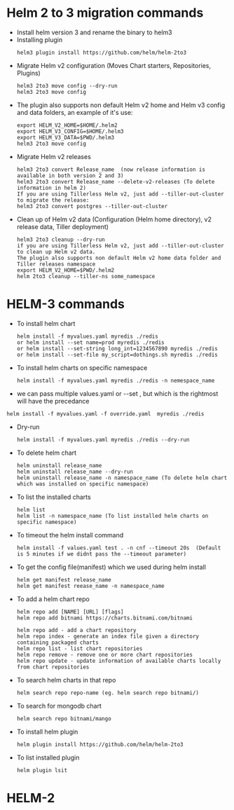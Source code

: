 # Helm 2 to 3 migration commands
* Install helm version 3 and rename the binary to helm3
* Installing plugin
  ``` 
  helm3 plugin install https://github.com/helm/helm-2to3
  ```
* Migrate Helm v2 configuration (Moves Chart starters, Repositories, Plugins)
  ```
  helm3 2to3 move config --dry-run
  helm3 2to3 move config
  ```
* The plugin also supports non default Helm v2 home and Helm v3 config and data folders, an example of it's use:
  ```
  export HELM_V2_HOME=$HOME/.helm2
  export HELM_V3_CONFIG=$HOME/.helm3
  export HELM_V3_DATA=$PWD/.helm3
  helm3 2to3 move config
  ```
* Migrate Helm v2 releases
  ```
  helm3 2to3 convert Release_name  (now release information is available in both version 2 and 3)
  helm3 2to3 convert Release_name --delete-v2-releases (To delete information in helm 2)
  If you are using Tillerless Helm v2, just add --tiller-out-cluster to migrate the release:
  helm3 2to3 convert postgres --tiller-out-cluster
  ```
* Clean up of Helm v2 data (Configuration (Helm home directory), v2 release data, Tiller deployment)
  ```
  helm3 2to3 cleanup --dry-run
  if you are using Tillerless Helm v2, just add --tiller-out-cluster to clean up Helm v2 data.
  The plugin also supports non default Helm v2 home data folder and Tiller releases namespace
  export HELM_V2_HOME=$PWD/.helm2
  helm 2to3 cleanup --tiller-ns some_namespace
  ```
  
  
# HELM-3 commands
* To install helm chart
  ```
  helm install -f myvalues.yaml myredis ./redis
  or helm install --set name=prod myredis ./redis
  or helm install --set-string long_int=1234567890 myredis ./redis
  or helm install --set-file my_script=dothings.sh myredis ./redis
  ```
* To install helm charts on specific namespace
  ```  
  helm install -f myvalues.yaml myredis ./redis -n nemespace_name
  ```
*  we can pass multiple values.yaml or --set , but which is the rightmost will have the precedance
  ```  
  helm install -f myvalues.yaml -f override.yaml  myredis ./redis
  ```
* Dry-run
  ```  
  helm install -f myvalues.yaml myredis ./redis --dry-run
  ```
* To delete helm chart
  ```
  helm uninstall release_name
  helm uninstall release_name --dry-run
  helm uninstall release_name -n namespace_name (To delete helm chart which was installed on specific namespace)
  ```  
* To list the installed charts
  ```  
  helm list
  helm list -n namespace_name (To list installed helm charts on specific namespace)
  ```  
* To timeout the helm install command
  ```
  helm install -f values.yaml test . -n cnf --timeout 20s  (Default is 5 minutes if we didnt pass the --timeout parameter)
  ```  
* To get the config file(manifest) which we used during helm install
  ```
  helm get manifest release_name
  helm get manifest reease_name -n namespace_name
  ```
* To add a helm chart repo
  ```
  helm repo add [NAME] [URL] [flags]
  helm repo add bitnami https://charts.bitnami.com/bitnami
  
  helm repo add - add a chart repository
  helm repo index - generate an index file given a directory containing packaged charts
  helm repo list - list chart repositories
  helm repo remove - remove one or more chart repositories
  helm repo update - update information of available charts locally from chart repositories
  ```
* To search helm charts in that repo
  ```
  helm search repo repo-name (eg. helm search repo bitnami/)
  ```  
* To search for mongodb chart 
  ```  
  helm search repo bitnami/mango
  ```  
* To install helm plugin
  ```
  helm plugin install https://github.com/helm/helm-2to3
  ```
* To list installed plugin
  ```
  helm plugin lsit
  ```
# HELM-2
